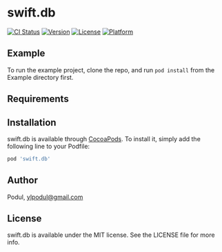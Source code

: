 # swift.db

[![CI Status](https://img.shields.io/travis/Podul/swift.db.svg?style=flat)](https://travis-ci.org/Podul/swift.db)
[![Version](https://img.shields.io/cocoapods/v/swift.db.svg?style=flat)](https://cocoapods.org/pods/swift.db)
[![License](https://img.shields.io/cocoapods/l/swift.db.svg?style=flat)](https://cocoapods.org/pods/swift.db)
[![Platform](https://img.shields.io/cocoapods/p/swift.db.svg?style=flat)](https://cocoapods.org/pods/swift.db)

## Example

To run the example project, clone the repo, and run `pod install` from the Example directory first.

## Requirements

## Installation

swift.db is available through [CocoaPods](https://cocoapods.org). To install
it, simply add the following line to your Podfile:

```ruby
pod 'swift.db'
```

## Author

Podul, ylpodul@gmail.com

## License

swift.db is available under the MIT license. See the LICENSE file for more info.

